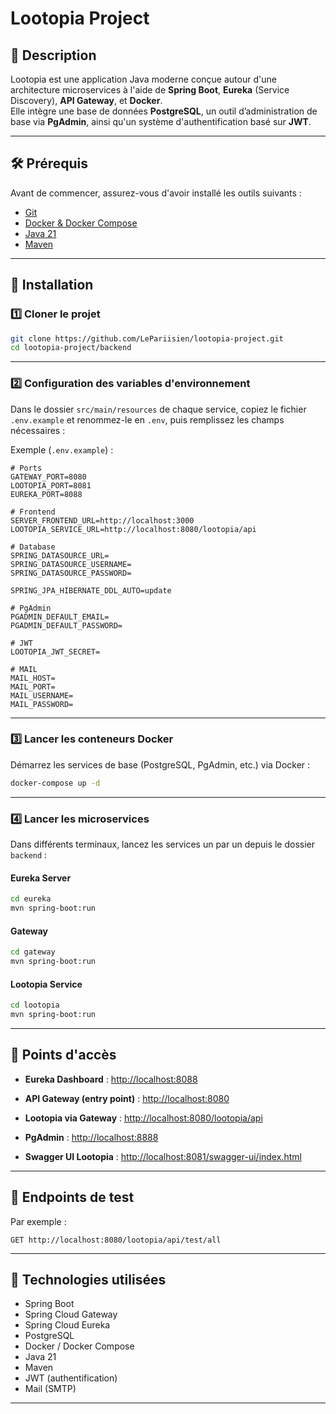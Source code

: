 # Lootopia Project

## 📌 Description

Lootopia est une application Java moderne conçue autour d'une architecture microservices à l'aide de **Spring Boot**, **Eureka** (Service Discovery), **API Gateway**, et **Docker**.  
Elle intègre une base de données **PostgreSQL**, un outil d’administration de base via **PgAdmin**, ainsi qu'un système d'authentification basé sur **JWT**.

---

## 🛠️ Prérequis

Avant de commencer, assurez-vous d'avoir installé les outils suivants :

- [Git](https://git-scm.com/)
- [Docker & Docker Compose](https://www.docker.com/)
- [Java 21](https://jdk.java.net/21/)
- [Maven](https://maven.apache.org/)

---

## 🚀 Installation

### 1️⃣ Cloner le projet

```bash
git clone https://github.com/LePariisien/lootopia-project.git
cd lootopia-project/backend
```

---

### 2️⃣ Configuration des variables d'environnement

Dans le dossier `src/main/resources` de chaque service, copiez le fichier `.env.example` et renommez-le en `.env`, puis remplissez les champs nécessaires :

Exemple (`.env.example`) :

```env
# Ports
GATEWAY_PORT=8080
LOOTOPIA_PORT=8081
EUREKA_PORT=8088

# Frontend
SERVER_FRONTEND_URL=http://localhost:3000
LOOTOPIA_SERVICE_URL=http://localhost:8080/lootopia/api

# Database
SPRING_DATASOURCE_URL=
SPRING_DATASOURCE_USERNAME=
SPRING_DATASOURCE_PASSWORD=

SPRING_JPA_HIBERNATE_DDL_AUTO=update

# PgAdmin
PGADMIN_DEFAULT_EMAIL=
PGADMIN_DEFAULT_PASSWORD=

# JWT
LOOTOPIA_JWT_SECRET=

# MAIL
MAIL_HOST=
MAIL_PORT=
MAIL_USERNAME=
MAIL_PASSWORD=
```

---

### 3️⃣ Lancer les conteneurs Docker

Démarrez les services de base (PostgreSQL, PgAdmin, etc.) via Docker :

```bash
docker-compose up -d
```

---

### 4️⃣ Lancer les microservices

Dans différents terminaux, lancez les services un par un depuis le dossier `backend` :

#### Eureka Server

```bash
cd eureka
mvn spring-boot:run
```

#### Gateway

```bash
cd gateway
mvn spring-boot:run
```

#### Lootopia Service

```bash
cd lootopia
mvn spring-boot:run
```

---

## 📡 Points d'accès

- **Eureka Dashboard** : [http://localhost:8088](http://localhost:8088)
- **API Gateway (entry point)** : [http://localhost:8080](http://localhost:8080)
- **Lootopia via Gateway** : [http://localhost:8080/lootopia/api](http://localhost:8080/lootopia/api)
- **PgAdmin** : [http://localhost:8888](http://localhost:8888)

- **Swagger UI Lootopia** : [http://localhost:8081/swagger-ui/index.html](http://localhost:8081/swagger-ui/index.html)

---

## 🧪 Endpoints de test

Par exemple :

```http
GET http://localhost:8080/lootopia/api/test/all
```

---

## 🧰 Technologies utilisées

- Spring Boot
- Spring Cloud Gateway
- Spring Cloud Eureka
- PostgreSQL
- Docker / Docker Compose
- Java 21
- Maven
- JWT (authentification)
- Mail (SMTP)

---
